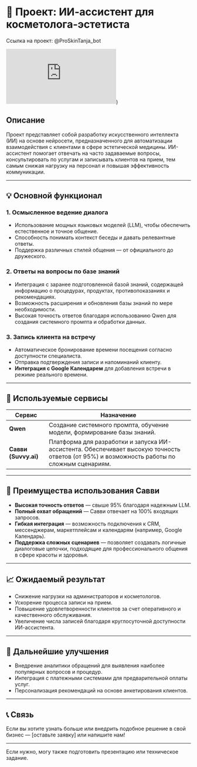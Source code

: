 # 📌 Проект: ИИ-ассистент для косметолога-эстетиста

Ссылка на проект: @ProSkinTanja_bot

![Иллюстрация к проекту](https://github.com/tatsi88/aiassistent/blob/main/README.md))

## Описание
Проект представляет собой разработку искусственного интеллекта (ИИ) на основе нейросети, предназначенного для автоматизации взаимодействия с клиентами в сфере эстетической медицины. ИИ-ассистент помогает отвечать на часто задаваемые вопросы, консультировать по услугам и записывать клиентов на прием, тем самым снижая нагрузку на персонал и повышая эффективность коммуникации.

---

## 💡 Основной функционал

### 1. **Осмысленное ведение диалога**
- Использование мощных языковых моделей (LLM), чтобы обеспечить естественное и точное общение.
- Способность понимать контекст беседы и давать релевантные ответы.
- Поддержка различных стилей общения — от официального до дружеского.

### 2. **Ответы на вопросы по базе знаний**
- Интеграция с заранее подготовленной базой знаний, содержащей информацию о процедурах, продуктах, противопоказаниях и рекомендациях.
- Возможность расширения и обновления базы знаний по мере необходимости.
- Высокая точность ответов благодаря использованию Qwen для создания системного промпта и обработки данных.

### 3. **Запись клиента на встречу**
- Автоматическое бронирование времени посещения согласно доступности специалиста.
- Отправка подтверждения записи и напоминаний клиенту.
- **Интеграция с Google Календарем** для добавления встречи в режиме реального времени.

---

## 🔧 Используемые сервисы

| Сервис       | Назначение |
|--------------|------------|
| **Qwen**     | Создание системного промпта, обучение модели, формирование базы знаний. |
| **Савви (Suvvy.ai)** | Платформа для разработки и запуска ИИ-ассистента. Обеспечивает высокую точность ответов (от 95%) и возможность работы по сложным сценариям. |

---

## 🤖 Преимущества использования Савви
- **Высокая точность ответов** — свыше 95% благодаря надежным LLM.
- **Полный охват обращений** — Савви отвечает на 100% входящих запросов.
- **Гибкая интеграция** — возможность подключения к CRM, мессенджерам, маркетплейсам и календарям (например, Google Календарь).
- **Поддержка сложных сценариев** — позволяет создавать логичные диалоговые цепочки, подходящие для профессионального общения в сфере красоты и здоровья.

---

## 📈 Ожидаемый результат

- Снижение нагрузки на администраторов и косметологов.
- Ускорение процесса записи на прием.
- Повышение удовлетворенности клиентов за счет оперативного и качественного обслуживания.
- Увеличение числа записей благодаря круглосуточной доступности ИИ-ассистента.

---

## 📌 Дальнейшие улучшения
- Внедрение аналитики обращений для выявления наиболее популярных вопросов и процедур.
- Интеграция с платежными системами для предварительной оплаты услуг.
- Персонализация рекомендаций на основе анкетирования клиентов.

---

## 📞 Связь
Если вы хотите узнать больше или внедрить подобное решение в свой бизнес — [оставьте заявку] или напишите нам!

--- 

Если нужно, могу также подготовить презентацию или техническое задание.
